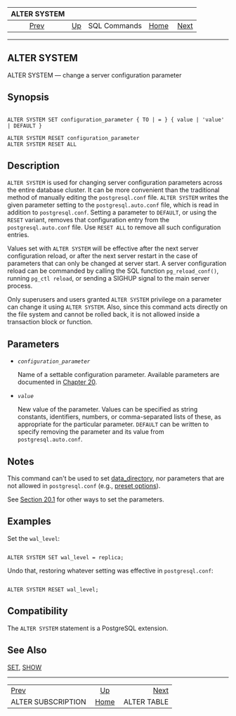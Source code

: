 

|                       ALTER SYSTEM                       |                                        |              |                                                       |                                            |
| :------------------------------------------------------: | :------------------------------------- | :----------: | ----------------------------------------------------: | -----------------------------------------: |
| [Prev](sql-altersubscription.html "ALTER SUBSCRIPTION")  | [Up](sql-commands.html "SQL Commands") | SQL Commands | [Home](index.html "PostgreSQL 17devel Documentation") |  [Next](sql-altertable.html "ALTER TABLE") |

***

## ALTER SYSTEM

ALTER SYSTEM — change a server configuration parameter

## Synopsis

```

ALTER SYSTEM SET configuration_parameter { TO | = } { value | 'value' | DEFAULT }

ALTER SYSTEM RESET configuration_parameter
ALTER SYSTEM RESET ALL
```

## Description

`ALTER SYSTEM` is used for changing server configuration parameters across the entire database cluster. It can be more convenient than the traditional method of manually editing the `postgresql.conf` file. `ALTER SYSTEM` writes the given parameter setting to the `postgresql.auto.conf` file, which is read in addition to `postgresql.conf`. Setting a parameter to `DEFAULT`, or using the `RESET` variant, removes that configuration entry from the `postgresql.auto.conf` file. Use `RESET ALL` to remove all such configuration entries.

Values set with `ALTER SYSTEM` will be effective after the next server configuration reload, or after the next server restart in the case of parameters that can only be changed at server start. A server configuration reload can be commanded by calling the SQL function `pg_reload_conf()`, running `pg_ctl reload`, or sending a SIGHUP signal to the main server process.

Only superusers and users granted `ALTER SYSTEM` privilege on a parameter can change it using `ALTER SYSTEM`. Also, since this command acts directly on the file system and cannot be rolled back, it is not allowed inside a transaction block or function.

## Parameters

* *`configuration_parameter`*

    Name of a settable configuration parameter. Available parameters are documented in [Chapter 20](runtime-config.html "Chapter 20. Server Configuration").

* *`value`*

    New value of the parameter. Values can be specified as string constants, identifiers, numbers, or comma-separated lists of these, as appropriate for the particular parameter. `DEFAULT` can be written to specify removing the parameter and its value from `postgresql.auto.conf`.

## Notes

This command can't be used to set [data\_directory](runtime-config-file-locations.html#GUC-DATA-DIRECTORY), nor parameters that are not allowed in `postgresql.conf` (e.g., [preset options](runtime-config-preset.html "20.15. Preset Options")).

See [Section 20.1](config-setting.html "20.1. Setting Parameters") for other ways to set the parameters.

## Examples

Set the `wal_level`:

```

ALTER SYSTEM SET wal_level = replica;
```

Undo that, restoring whatever setting was effective in `postgresql.conf`:

```

ALTER SYSTEM RESET wal_level;
```

## Compatibility

The `ALTER SYSTEM` statement is a PostgreSQL extension.

## See Also

[SET](sql-set.html "SET"), [SHOW](sql-show.html "SHOW")

***

|                                                          |                                                       |                                            |
| :------------------------------------------------------- | :---------------------------------------------------: | -----------------------------------------: |
| [Prev](sql-altersubscription.html "ALTER SUBSCRIPTION")  |         [Up](sql-commands.html "SQL Commands")        |  [Next](sql-altertable.html "ALTER TABLE") |
| ALTER SUBSCRIPTION                                       | [Home](index.html "PostgreSQL 17devel Documentation") |                                ALTER TABLE |
